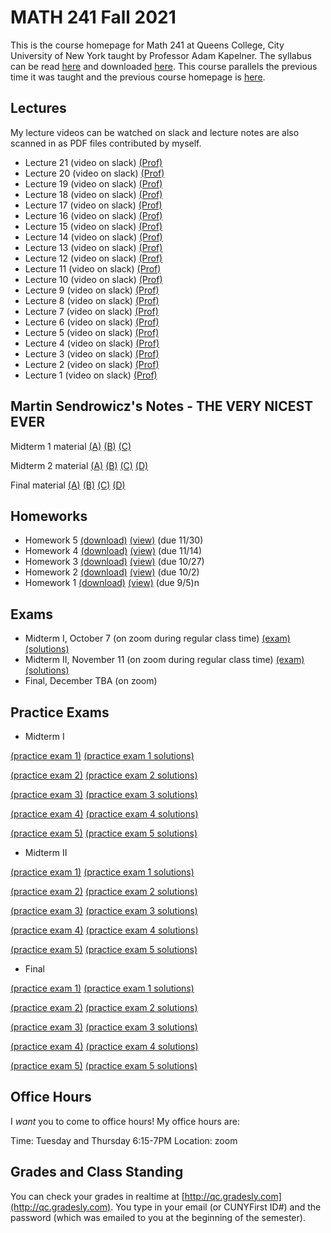 # MATH 241 Fall 2021

This is the course homepage for Math 241 at Queens College, City University of New York taught by Professor Adam Kapelner. The syllabus can be read [here](https://github.com/kapelner/QC_Math_241_Fall_2021/blob/master/syllabus/syllabus.pdf) and downloaded [here](https://raw.githubusercontent.com/kapelner/QC_Math_241_Fall_2021/master/syllabus/syllabus.pdf). This course parallels the previous time it was taught and the previous course homepage is [here](https://github.com/kapelner/QC_Math_241_Fall_2017).

## Lectures

My lecture videos can be watched on slack and lecture notes are also scanned in as PDF files contributed by myself.

* Lecture 21 (video on slack) [(Prof)](https://github.com/kapelner/QC_Math_241_Fall_2021/blob/master/lectures/lec21kap.pdf)
* Lecture 20 (video on slack) [(Prof)](https://github.com/kapelner/QC_Math_241_Fall_2021/blob/master/lectures/lec20kap.pdf)
* Lecture 19 (video on slack) [(Prof)](https://github.com/kapelner/QC_Math_241_Fall_2021/blob/master/lectures/lec19kap.pdf)
* Lecture 18 (video on slack) [(Prof)](https://github.com/kapelner/QC_Math_241_Fall_2021/blob/master/lectures/lec18kap.pdf)
* Lecture 17 (video on slack) [(Prof)](https://github.com/kapelner/QC_Math_241_Fall_2021/blob/master/lectures/lec17kap.pdf)
* Lecture 16 (video on slack) [(Prof)](https://github.com/kapelner/QC_Math_241_Fall_2021/blob/master/lectures/lec16kap.pdf)
* Lecture 15 (video on slack) [(Prof)](https://github.com/kapelner/QC_Math_241_Fall_2021/blob/master/lectures/lec15kap.pdf)
* Lecture 14 (video on slack) [(Prof)](https://github.com/kapelner/QC_Math_241_Fall_2021/blob/master/lectures/lec14kap.pdf)
* Lecture 13 (video on slack) [(Prof)](https://github.com/kapelner/QC_Math_241_Fall_2021/blob/master/lectures/lec13kap.pdf)
* Lecture 12 (video on slack) [(Prof)](https://github.com/kapelner/QC_Math_241_Fall_2021/blob/master/lectures/lec12kap.pdf)
* Lecture 11 (video on slack) [(Prof)](https://github.com/kapelner/QC_Math_241_Fall_2021/blob/master/lectures/lec11kap.pdf)
* Lecture 10 (video on slack) [(Prof)](https://github.com/kapelner/QC_Math_241_Fall_2021/blob/master/lectures/lec10kap.pdf)
* Lecture 9 (video on slack) [(Prof)](https://github.com/kapelner/QC_Math_241_Fall_2021/blob/master/lectures/lec09kap.pdf)
* Lecture 8 (video on slack) [(Prof)](https://github.com/kapelner/QC_Math_241_Fall_2021/blob/master/lectures/lec08kap.pdf)
* Lecture 7 (video on slack) [(Prof)](https://github.com/kapelner/QC_Math_241_Fall_2021/blob/master/lectures/lec07kap.pdf)
* Lecture 6 (video on slack) [(Prof)](https://github.com/kapelner/QC_Math_241_Fall_2021/blob/master/lectures/lec06kap.pdf)
* Lecture 5 (video on slack) [(Prof)](https://github.com/kapelner/QC_Math_241_Fall_2021/blob/master/lectures/lec05kap.pdf)
* Lecture 4 (video on slack) [(Prof)](https://github.com/kapelner/QC_Math_241_Fall_2021/blob/master/lectures/lec04kap.pdf)
* Lecture 3 (video on slack) [(Prof)](https://github.com/kapelner/QC_Math_241_Fall_2021/blob/master/lectures/lec03kap.pdf)
* Lecture 2 (video on slack) [(Prof)](https://github.com/kapelner/QC_Math_241_Fall_2021/blob/master/lectures/lec02kap.pdf)
* Lecture 1 (video on slack) [(Prof)](https://github.com/kapelner/QC_Math_241_Fall_2021/blob/master/lectures/lec01kap.pdf)



## Martin Sendrowicz's Notes - THE VERY NICEST EVER

Midterm 1 material [(A)](https://github.com/kapelner/QC_Math_241_Fall_2017/blob/master/marcin/1a.pdf) [(B)](https://github.com/kapelner/QC_Math_241_Fall_2017/blob/master/marcin/1b.pdf) [(C)](https://github.com/kapelner/QC_Math_241_Fall_2017/blob/master/marcin/1c.pdf)

Midterm 2 material [(A)](https://github.com/kapelner/QC_Math_241_Fall_2017/blob/master/marcin/2a.pdf) [(B)](https://github.com/kapelner/QC_Math_241_Fall_2017/blob/master/marcin/2b.pdf) [(C)](https://github.com/kapelner/QC_Math_241_Fall_2017/blob/master/marcin/2c.pdf) [(D)](https://github.com/kapelner/QC_Math_241_Fall_2017/blob/master/marcin/2d.pdf)

Final material [(A)](https://github.com/kapelner/QC_Math_241_Fall_2017/blob/master/marcin/3a.pdf) [(B)](https://github.com/kapelner/QC_Math_241_Fall_2017/blob/master/marcin/3b.pdf) [(C)](https://github.com/kapelner/QC_Math_241_Fall_2017/blob/master/marcin/3c.pdf) [(D)](https://github.com/kapelner/QC_Math_241_Fall_2017/blob/master/marcin/3d.pdf)

## Homeworks

<!--
* Homework 9 [(download)](https://github.com/kapelner/QC_Math_241_Fall_2021/blob/master/homeworks/hw09/hw09.pdf?raw=true) [(view)](https://github.com/kapelner/QC_Math_241_Fall_2021/blob/master/homeworks/hw09/hw09.pdf) (due 12/12)
* Homework 8 [(download)](https://github.com/kapelner/QC_Math_241_Fall_2021/blob/master/homeworks/hw08/hw08.pdf?raw=true) [(view)](https://github.com/kapelner/QC_Math_241_Fall_2021/blob/master/homeworks/hw08/hw08.pdf) (due 12/2)
* Homework 7 [(download)](https://github.com/kapelner/QC_Math_241_Fall_2021/blob/master/homeworks/hw07/hw07.pdf?raw=true) [(view)](https://github.com/kapelner/QC_Math_241_Fall_2021/blob/master/homeworks/hw07/hw07.pdf) (due 12/12)
* Homework 6 [(download)](https://github.com/kapelner/QC_Math_241_Fall_2021/blob/master/homeworks/hw06/hw06.pdf?raw=true) [(view)](https://github.com/kapelner/QC_Math_241_Fall_2021/blob/master/homeworks/hw06/hw06.pdf) (due 11/30)-->
* Homework 5 [(download)](https://github.com/kapelner/QC_Math_241_Fall_2021/blob/master/homeworks/hw05/hw05.pdf?raw=true) [(view)](https://github.com/kapelner/QC_Math_241_Fall_2021/blob/master/homeworks/hw05/hw05.pdf) (due 11/30)
* Homework 4 [(download)](https://github.com/kapelner/QC_Math_241_Fall_2021/blob/master/homeworks/hw04/hw04.pdf?raw=true) [(view)](https://github.com/kapelner/QC_Math_241_Fall_2021/blob/master/homeworks/hw04/hw04.pdf) (due 11/14)
* Homework 3 [(download)](https://github.com/kapelner/QC_Math_241_Fall_2021/blob/master/homeworks/hw03/hw03.pdf?raw=true) [(view)](https://github.com/kapelner/QC_Math_241_Fall_2021/blob/master/homeworks/hw03/hw03.pdf) (due 10/27)
* Homework 2 [(download)](https://github.com/kapelner/QC_Math_241_Fall_2021/blob/master/homeworks/hw02/hw02.pdf?raw=true) [(view)](https://github.com/kapelner/QC_Math_241_Fall_2021/blob/master/homeworks/hw02/hw02.pdf) (due 10/2)
* Homework 1 [(download)](https://github.com/kapelner/QC_Math_241_Fall_2021/blob/master/homeworks/hw01/hw01.pdf?raw=true) [(view)](https://github.com/kapelner/QC_Math_241_Fall_2021/blob/master/homeworks/hw01/hw01.pdf) (due 9/5)n


## Exams

* Midterm I, October 7 (on zoom during regular class time) [(exam)](https://github.com/kapelner/QC_Math_241_Fall_2021/blob/master/exams/midterm1/midterm1.pdf) [(solutions)](https://github.com/kapelner/QC_Math_241_Fall_2021/blob/master/exams/midterm1/midterm1_solutions.pdf)
* Midterm II, November 11 (on zoom during regular class time) [(exam)](https://github.com/kapelner/QC_Math_241_Fall_2021/blob/master/exams/midterm2/midterm2.pdf) [(solutions)](https://github.com/kapelner/QC_Math_241_Fall_2021/blob/master/exams/midterm2/midterm2_solutions.pdf) 
* Final, December TBA (on zoom) 

## Practice Exams

* Midterm I

[(practice exam 1)](https://github.com/kapelner/QC_Math_241_Fall_2017/blob/master/exams/midterm1/midterm1.pdf) [(practice exam 1 solutions)](https://github.com/kapelner/QC_Math_241_Fall_2017/blob/master/exams/midterm1/midterm1_solutions.pdf)

[(practice exam 2)](https://github.com/kapelner/QC_Math_241_Fall_2016/blob/master/exams/midterm1/midterm1.pdf) [(practice exam 2 solutions)](https://github.com/kapelner/QC_Math_241_Fall_2016/blob/master/exams/midterm1/midterm1_solutions.pdf)

[(practice exam 3)](https://github.com/kapelner/QC_Math_241_Fall_2015/blob/master/exams/midterm1/midterm1.pdf) [(practice exam 3 solutions)](https://github.com/kapelner/QC_Math_241_Fall_2015/blob/master/exams/midterm1/midterm1_solutions.pdf) 

[(practice exam 4)](https://github.com/kapelner/QC_Math_241_Spring_2015/blob/master/exams/midterm1/midterm1.pdf?raw=true) [(practice exam 4 solutions)](https://github.com/kapelner/QC_Math_241_Spring_2015/blob/master/exams/midterm1/midterm1_solutions.pdf?raw=true) 

[(practice exam 5)](https://github.com/kapelner/QC_Math_241_Fall_2014_15/blob/master/exams/midterm1/midterm1.pdf?raw=true) [(practice exam 5 solutions)](https://github.com/kapelner/QC_Math_241_Fall_2014_15/blob/master/exams/midterm1/midterm1_solutions.pdf?raw=true)

* Midterm II

[(practice exam 1)](https://github.com/kapelner/QC_Math_241_Fall_2017/blob/master/exams/midterm2/midterm2.pdf) [(practice exam 1 solutions)](https://github.com/kapelner/QC_Math_241_Fall_2017/blob/master/exams/midterm2/midterm2_solutions.pdf)

[(practice exam 2)](https://github.com/kapelner/QC_Math_241_Fall_2016/blob/master/exams/midterm2/midterm2.pdf) [(practice exam 2 solutions)](https://github.com/kapelner/QC_Math_241_Fall_2016/blob/master/exams/midterm2/midterm2_solutions.pdf)

[(practice exam 3)](https://github.com/kapelner/QC_Math_241_Fall_2015/blob/master/exams/midterm2/midterm2.pdf) [(practice exam 3 solutions)](https://github.com/kapelner/QC_Math_241_Fall_2015/blob/master/exams/midterm2/midterm2_solutions.pdf) 

[(practice exam 4)](https://github.com/kapelner/QC_Math_241_Spring_2015/blob/master/exams/midterm2/midterm2.pdf?raw=true) [(practice exam 4 solutions)](https://github.com/kapelner/QC_Math_241_Spring_2015/blob/master/exams/midterm2/midterm2_solutions.pdf?raw=true) 

[(practice exam 5)](https://github.com/kapelner/QC_Math_241_Fall_2014_15/blob/master/exams/midterm2/midterm2.pdf?raw=true) [(practice exam 5 solutions)](https://github.com/kapelner/QC_Math_241_Fall_2014_15/blob/master/exams/midterm2/midterm2_solutions.pdf?raw=true)

* Final

[(practice exam 1)](https://github.com/kapelner/QC_Math_241_Fall_2017/blob/master/exams/final/final.pdf) [(practice exam 1 solutions)](https://github.com/kapelner/QC_Math_241_Fall_2017/blob/master/exams/final/final_solutions.pdf)

[(practice exam 2)](https://github.com/kapelner/QC_Math_241_Fall_2016/blob/master/exams/final/final.pdf) [(practice exam 2 solutions)](https://github.com/kapelner/QC_Math_241_Fall_2016/blob/master/exams/final/final_solutions.pdf)

[(practice exam 3)](https://github.com/kapelner/QC_Math_241_Fall_2015/blob/master/exams/final/final.pdf) [(practice exam 3 solutions)](https://github.com/kapelner/QC_Math_241_Fall_2015/blob/master/exams/final/final_solutions.pdf)  

[(practice exam 4)](https://github.com/kapelner/QC_Math_241_Spring_2015/blob/master/exams/final/final.pdf?raw=true) [(practice exam 4 solutions)](https://github.com/kapelner/QC_Math_241_Spring_2015/blob/master/exams/final/final_solutions.pdf?raw=true) 

[(practice exam 5)](https://github.com/kapelner/QC_Math_241_Fall_2014_15/blob/master/exams/final/final.pdf?raw=true) [(practice exam 5 solutions)](https://github.com/kapelner/QC_Math_241_Fall_2014_15/blob/master/exams/final/final_solutions.pdf?raw=true)


## Office Hours

I *want* you to come to office hours! My office hours are:

Time: Tuesday and Thursday 6:15-7PM
Location: zoom

## Grades and Class Standing

You can check your grades in realtime at [http://qc.gradesly.com](http://qc.gradesly.com). You type in your email (or CUNYFirst ID#) and the password (which was emailed to you at the beginning of the semester).